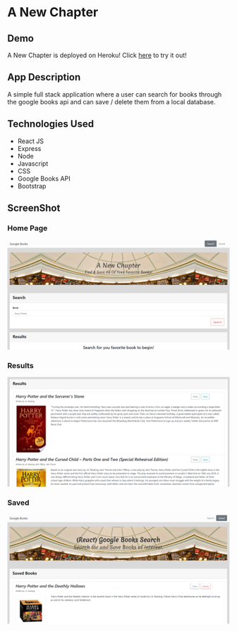 # A New Chapter
## Demo
A New Chapter is deployed on Heroku! Click <a href="https://a-new-chapter.herokuapp.com/">here</a> to try it out!
## App Description
A simple full stack application where a user can search for books through the google books api and can save / delete them from a local database. 

## Technologies Used
- React JS 
- Express
- Node 
- Javascript 
- CSS 
- Google Books API
- Bootstrap

## ScreenShot
### Home Page
![Screen shot 1](/client/src/images/HomePage.png)
### Results
![Screen shot 2](/client/src/images/Results.png)
### Saved
![Screen shot 3](/client/src/images/SavedPage.png)
